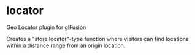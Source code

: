locator
=======

Geo Locator plugin for glFusion

Creates a "store locator"-type function where visitors can find locations
within a distance range from an origin location.
